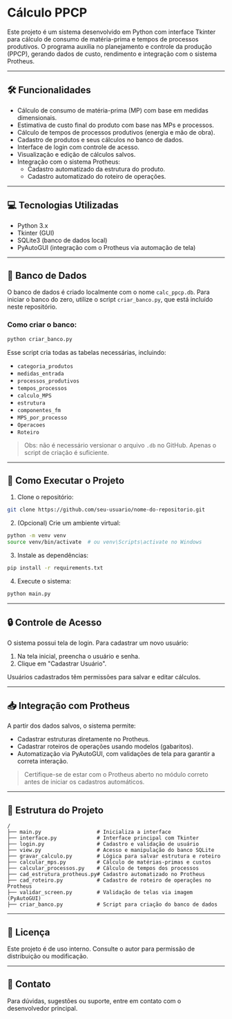 # Cálculo PPCP

Este projeto é um sistema desenvolvido em Python com interface Tkinter para cálculo de consumo de matéria-prima e tempos de processos produtivos. O programa auxilia no planejamento e controle da produção (PPCP), gerando dados de custo, rendimento e integração com o sistema Protheus.

---

## :hammer_and_wrench: Funcionalidades

- Cálculo de consumo de matéria-prima (MP) com base em medidas dimensionais.
- Estimativa de custo final do produto com base nas MPs e processos.
- Cálculo de tempos de processos produtivos (energia e mão de obra).
- Cadastro de produtos e seus cálculos no banco de dados.
- Interface de login com controle de acesso.
- Visualização e edição de cálculos salvos.
- Integração com o sistema Protheus:
  - Cadastro automatizado da estrutura do produto.
  - Cadastro automatizado do roteiro de operações.

---

## :computer: Tecnologias Utilizadas

- Python 3.x
- Tkinter (GUI)
- SQLite3 (banco de dados local)
- PyAutoGUI (integração com o Protheus via automação de tela)

---

## :floppy_disk: Banco de Dados

O banco de dados é criado localmente com o nome `calc_ppcp.db`. Para iniciar o banco do zero, utilize o script `criar_banco.py`, que está incluído neste repositório.

### Como criar o banco:
```bash
python criar_banco.py
```

Esse script cria todas as tabelas necessárias, incluindo:
- `categoria_produtos`
- `medidas_entrada`
- `processos_produtivos`
- `tempos_processos`
- `calculo_MPS`
- `estrutura`
- `componentes_fm`
- `MPS_por_processo`
- `Operacoes`
- `Roteiro`

> Obs: não é necessário versionar o arquivo `.db` no GitHub. Apenas o script de criação é suficiente.

---

## :rocket: Como Executar o Projeto

1. Clone o repositório:
```bash
git clone https://github.com/seu-usuario/nome-do-repositorio.git
```

2. (Opcional) Crie um ambiente virtual:
```bash
python -m venv venv
source venv/bin/activate  # ou venv\Scripts\activate no Windows
```

3. Instale as dependências:
```bash
pip install -r requirements.txt
```

4. Execute o sistema:
```bash
python main.py
```

---

## :lock: Controle de Acesso

O sistema possui tela de login. Para cadastrar um novo usuário:
1. Na tela inicial, preencha o usuário e senha.
2. Clique em "Cadastrar Usuário".

Usuários cadastrados têm permissões para salvar e editar cálculos.

---

## :inbox_tray: Integração com Protheus

A partir dos dados salvos, o sistema permite:
- Cadastrar estruturas diretamente no Protheus.
- Cadastrar roteiros de operações usando modelos (gabaritos).
- Automatização via PyAutoGUI, com validações de tela para garantir a correta interação.

> Certifique-se de estar com o Protheus aberto no módulo correto antes de iniciar os cadastros automáticos.

---

## :file_folder: Estrutura do Projeto
```
/
├── main.py                  # Inicializa a interface
├── interface.py             # Interface principal com Tkinter
├── login.py                 # Cadastro e validação de usuário
├── view.py                  # Acesso e manipulação do banco SQLite
├── gravar_calculo.py        # Lógica para salvar estrutura e roteiro
├── calcular_mps.py          # Cálculo de matérias-primas e custos
├── calcular_processos.py    # Cálculo de tempos dos processos
├── cad_estrutura_protheus.py# Cadastro automatizado no Protheus
├── cad_roteiro.py           # Cadastro de roteiro de operações no Protheus
├── validar_screen.py        # Validação de telas via imagem (PyAutoGUI)
├── criar_banco.py           # Script para criação do banco de dados
```

---

## :memo: Licença

Este projeto é de uso interno. Consulte o autor para permissão de distribuição ou modificação.

---

## :handshake: Contato

Para dúvidas, sugestões ou suporte, entre em contato com o desenvolvedor principal.
